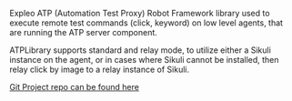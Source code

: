 
Expleo ATP (Automation Test Proxy) Robot Framework library used to execute remote test commands (click, keyword) on low level agents, that are running the ATP server component.

ATPLibrary supports standard and relay mode, to utilize either a Sikuli instance on the agent, or in cases where Sikuli cannot be installed, then relay click by image to a relay instance of Sikuli.

[Git Project repo can be found here](https://sqsglobal.visualstudio.com/ATP/_git/ATP.RobotFramework)